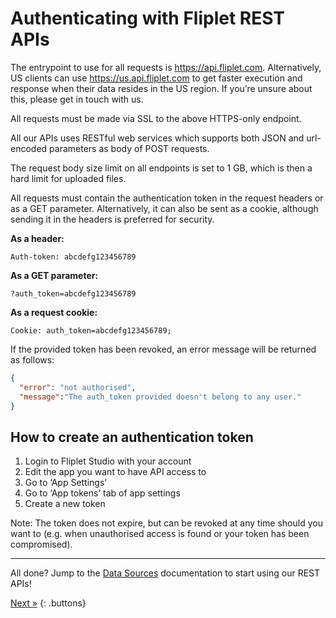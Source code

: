 # Authenticating with Fliplet REST APIs

The entrypoint to use for all requests is ​https://api.fliplet.com​. Alternatively, US clients can use ​https://us.api.fliplet.com​ to get faster execution and response when their data resides in the US region. If you’re unsure about this, please get in touch with us.

All requests must be made via ​SSL​ to the above HTTPS-only endpoint.

All our APIs uses ​RESTful​ web services which supports both JSON and url-encoded parameters as body of POST requests. 

The request body size ​limit​ on all endpoints is set to 1​ GB​, which is then a hard limit for uploaded files.

All requests must contain the authentication token in the request headers ​or​ as a GET parameter. Alternatively, it can also be sent as a cookie, although sending it in the headers is preferred for security.

**As a header:**
```
Auth-token: abcdefg123456789
```

**As a GET parameter:**
```
?auth_token=abcdefg123456789
```

**As a request cookie:**
```
Cookie: auth_token=abcdefg123456789;
```

If the provided token has been revoked, an error message will be returned as follows:

```json
{
  "error": "not authorised",
  "message":"The auth_token provided doesn't belong to any user."
}
```

## How to create an authentication token

1. Login to Fliplet Studio with your account
2. Edit the app you want to have API access to
3. Go to ‘App Settings’
4. Go to ‘App tokens’ tab of app settings
5. Create a new token

Note: The token does not expire, but can be revoked at any time should you want to (e.g. when unauthorised access is found or your token has been compromised).

---

All done? Jump to the [Data Sources](fliplet-datasources.md) documentation to start using our REST APIs!

[Next »](fliplet-datasources.md)
{: .buttons}